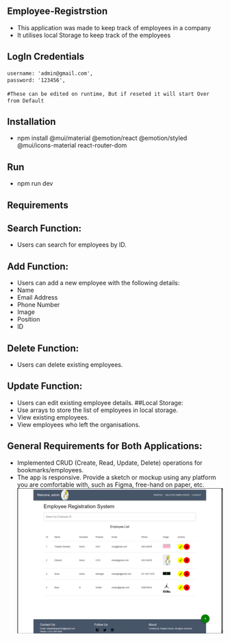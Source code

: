 
## Employee-Registrstion
- This application was made to keep track of employees in a company
- It utilises local Storage to keep track of the employees 

## LogIn Credentials

    username: 'admin@gmail.com',
    password: '123456',

    #These can be edited on runtime, But if reseted it will start Over from Default

## Installation
- npm install @mui/material @emotion/react @emotion/styled @mui/icons-material react-router-dom
## Run 
- npm run dev
## Requirements
## Search Function:
- Users can search for employees by ID.
## Add Function:
- Users can add a new employee with the following details:
- Name
- Email Address
- Phone Number
- Image
- Position
- ID
## Delete Function: 
- Users can delete existing employees.
## Update Function: 
- Users can edit existing employee details.
##Local Storage:
- Use arrays to store the list of employees in local storage.
- View existing employees.
- View employees who left the organisations.
## General Requirements for Both Applications:
- Implemented CRUD (Create, Read, Update, Delete) operations for bookmarks/employees.
- The app is responsive.
Provide a sketch or mockup using any platform you are comfortable with, such as Figma, free-hand on paper, etc.
![alt text](image.png)